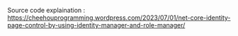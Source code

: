Source code explaination :
https://cheehouprogramming.wordpress.com/2023/07/01/net-core-identity-page-control-by-using-identity-manager-and-role-manager/
